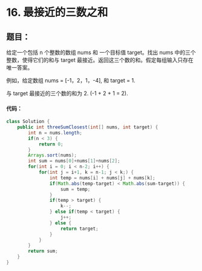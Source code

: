 # 16. 最接近的三数之和

## 题目：
给定一个包括 n 个整数的数组 nums 和 一个目标值 target。找出 nums 中的三个整数，使得它们的和与 target 最接近。返回这三个数的和。假定每组输入只存在唯一答案。

例如，给定数组 nums = [-1，2，1，-4], 和 target = 1.

与 target 最接近的三个数的和为 2. (-1 + 2 + 1 = 2).

#### 代码：
```java
class Solution {
    public int threeSumClosest(int[] nums, int target) {
        int n = nums.length;
        if(n < 3) {
            return 0;
        }
        Arrays.sort(nums);
        int sum = nums[0]+nums[1]+nums[2];
        for(int i = 0; i < n-2; i++) {
            for(int j = i+1, k = n-1; j < k;) {
                int temp = nums[i] + nums[j] + nums[k];
                if(Math.abs(temp-target) < Math.abs(sum-target)) {
                    sum = temp;
                }
                if(temp > target) {
                    k--;
                } else if(temp < target) {
                    j++;
                } else {
                    return target;
                }
            }
        }
        return sum;
    }
}
```
